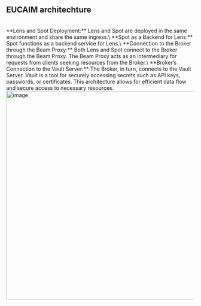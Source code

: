 ## EUCAIM architechture
<br/>
**Lens and Spot Deployment:** Lens and Spot are deployed in the same environment and share the same ingress.\
**Spot as a Backend for Lens:** Spot functions as a backend service for Lens.\
**Connection to the Broker through the Beam Proxy:** Both Lens and Spot connect to the Broker through the Beam Proxy. The Beam Proxy acts as an intermediary for requests from clients seeking resources from the Broker.\
**Broker’s Connection to the Vault Server:** The Broker, in turn, connects to the Vault Server. Vault is a tool for securely accessing secrets such as API keys, passwords, or certificates.
This architecture allows for efficient data flow and secure access to necessary resources.
<img width="557" alt="image" src="https://github.com/EUCAIM/k8s-deployments/assets/100042312/17c7a4d5-c3b2-471a-88ea-8fff9d48a202">
